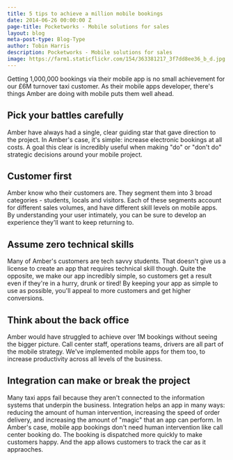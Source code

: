 ```yaml
---
title: 5 tips to achieve a million mobile bookings
date: 2014-06-26 00:00:00 Z
page-title: Pocketworks - Mobile solutions for sales
layout: blog
meta-post-type: Blog-Type
author: Tobin Harris
description: Pocketworks - Mobile solutions for sales
image: https://farm1.staticflickr.com/154/363381217_3f7dd8ee36_b_d.jpg
---
```


Getting 1,000,000 bookings via their mobile app is no small achievement for our £6M turnover taxi customer. As their mobile apps developer, there's things Amber are doing with mobile puts them well ahead.

<!--more-->

## Pick your battles carefully

Amber have always had a single, clear guiding star that gave direction to the project. In Amber's case, it's simple: increase electronic bookings at all costs. A goal this clear is incredibly useful when making "do" or "don't do" strategic decisions around your mobile project.

## Customer first

Amber know who their customers are. They segment them into 3 broad categories - students, locals and visitors. Each of these segments account for different sales volumes, and have different skill levels on mobile apps. By understanding your user intimately, you can be sure to develop an experience they'll want to keep returning to.

## Assume zero technical skills

Many of Amber's customers are tech savvy students. That doesn't give us a license to create an app that requires technical skill though. Quite the opposite, we make our app incredibly simple, so customers get a result even if they're in a hurry, drunk or tired! By keeping your app as simple to use as possible, you'll appeal to more customers and get higher conversions.

## Think about the back office

Amber would have struggled to achieve over 1M bookings without seeing the bigger picture. Call center staff, operations teams, drivers are all part of the mobile strategy. We've implemented mobile apps for them too, to increase productivity across all levels of the business.

## Integration can make or break the project

Many taxi apps fail because they aren't connected to the information systems that underpin the business. Integration helps an app in many ways: reducing the amount of human intervention, increasing the speed of order delivery, and increasing the amount of "magic" that an app can perform. In Amber's case, mobile app bookings don't need human intervention like call center booking do. The booking is dispatched more quickly to make customers happy. And the app allows customers to track the car as it appraoches.
